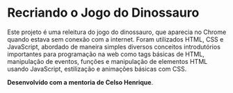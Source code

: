 # Recriando o Jogo do Dinossauro

Este projeto é uma releitura do jogo do dinossauro, que aparecia no Chrome quando estava sem conexão com a internet. Foram utilizados HTML, CSS e JavaScript, abordado de maneira simples diversos conceitos introdutórios importantes para programação na web como tags básicas de HTML, manipulação de eventos, funções e manipulação de elementos HTML usando JavaScript, estilização e animações básicas com CSS.

**Desenvolvido com a mentoria de Celso Henrique**.

